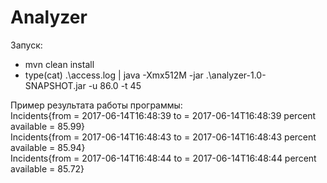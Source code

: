 # Analyzer
Запуск:
* mvn clean install
* type(cat) .\access.log | java -Xmx512M -jar .\analyzer-1.0-SNAPSHOT.jar -u 86.0 -t 45  

Пример результата работы программы:  
Incidents{from = 2017-06-14T16:48:39 to = 2017-06-14T16:48:39 percent available = 85.99}  
Incidents{from = 2017-06-14T16:48:43 to = 2017-06-14T16:48:43 percent available = 85.94}  
Incidents{from = 2017-06-14T16:48:44 to = 2017-06-14T16:48:44 percent available = 85.72}  

